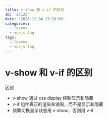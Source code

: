 ```yaml
---
title: v-show 和 v-if 的区别
ID: '27125'
date: '2020-12-04 17:20:00'
categories:
  - learns
  - vuejs-faq
tags:
  - learns
  - vuejs-faq
---
```


# v-show 和 v-if 的区别

区别

- v-show 通过 css display 控制显示和隐藏
- v-if 组件真正的渲染和销毁，而不是显示和隐藏
- 频繁切换显示状态用 v-show，否则用 v-if
 
 
 
 
